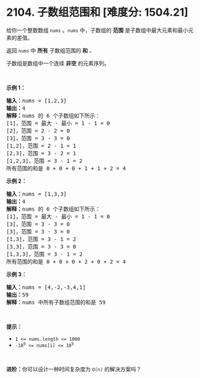 # 2104. 子数组范围和 [难度分: 1504.21]

<p>给你一个整数数组 <code>nums</code> 。<code>nums</code> 中，子数组的 <strong>范围</strong> 是子数组中最大元素和最小元素的差值。</p>

<p>返回 <code>nums</code> 中 <strong>所有</strong> 子数组范围的 <strong>和</strong> <em>。</em></p>

<p>子数组是数组中一个连续 <strong>非空</strong> 的元素序列。</p>

<p>&nbsp;</p>

<p><strong>示例 1：</strong></p>

<pre>
<strong>输入：</strong>nums = [1,2,3]
<strong>输出：</strong>4
<strong>解释：</strong>nums 的 6 个子数组如下所示：
[1]，范围 = 最大 - 最小 = 1 - 1 = 0 
[2]，范围 = 2 - 2 = 0
[3]，范围 = 3 - 3 = 0
[1,2]，范围 = 2 - 1 = 1
[2,3]，范围 = 3 - 2 = 1
[1,2,3]，范围 = 3 - 1 = 2
所有范围的和是 0 + 0 + 0 + 1 + 1 + 2 = 4</pre>

<p><strong>示例 2：</strong></p>

<pre>
<strong>输入：</strong>nums = [1,3,3]
<strong>输出：</strong>4
<strong>解释：</strong>nums 的 6 个子数组如下所示：
[1]，范围 = 最大 - 最小 = 1 - 1 = 0
[3]，范围 = 3 - 3 = 0
[3]，范围 = 3 - 3 = 0
[1,3]，范围 = 3 - 1 = 2
[3,3]，范围 = 3 - 3 = 0
[1,3,3]，范围 = 3 - 1 = 2
所有范围的和是 0 + 0 + 0 + 2 + 0 + 2 = 4
</pre>

<p><strong>示例 3：</strong></p>

<pre>
<strong>输入：</strong>nums = [4,-2,-3,4,1]
<strong>输出：</strong>59
<strong>解释：</strong>nums 中所有子数组范围的和是 59
</pre>

<p>&nbsp;</p>

<p><strong>提示：</strong></p>

<ul>
	<li><code>1 &lt;= nums.length &lt;= 1000</code></li>
	<li><code>-10<sup>9</sup> &lt;= nums[i] &lt;= 10<sup>9</sup></code></li>
</ul>

<p>&nbsp;</p>

<p><strong>进阶：</strong>你可以设计一种时间复杂度为 <code>O(n)</code> 的解决方案吗？</p>
